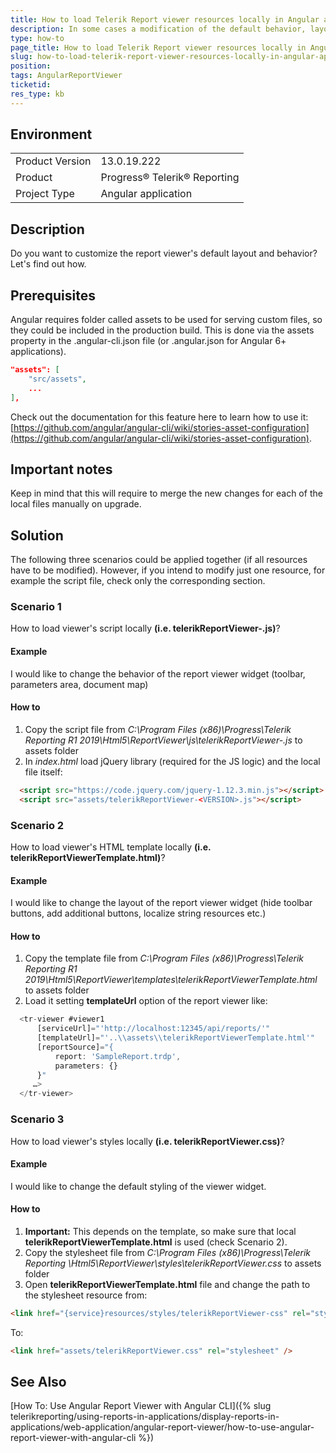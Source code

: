 ```yaml
---
title: How to load Telerik Report viewer resources locally in Angular application and use them to customize the viewer
description: In some cases a modification of the default behavior, layout or styles of the HTML5 Report Viewer in an Angualr application is needed. This article elaborates further on how to load the required default resources locally.
type: how-to
page_title: How to load Telerik Report viewer resources locally in Angular application and use them to customize the viewer
slug: how-to-load-telerik-report-viewer-resources-locally-in-angular-application-and-use-them-to-customize-the-viewer
position: 
tags: AngularReportViewer
ticketid:
res_type: kb
---
```


## Environment
<table>
    <tbody>
	    <tr>
	    	<td>Product Version</td>
	    	<td>13.0.19.222</td>
	    </tr>
	    <tr>
	    	<td>Product</td>
	    	<td>Progress® Telerik® Reporting</td>
	    </tr>
	    <tr>
	    	<td>Project Type</td>
	    	<td>Angular application</td>
	    </tr>
    </tbody>
</table>


## Description
Do you want to customize the report viewer's default layout and behavior? Let's find out how.

## Prerequisites
Angular requires folder called assets to be used for serving custom files, so they could be included in the production build. This is done via the assets property in the .angular-cli.json file (or .angular.json for Angular 6+ applications).

```JSON
"assets": [ 
    "src/assets",
    ... 
],
```

Check out the documentation for this feature here to learn how to use it: [https://github.com/angular/angular-cli/wiki/stories-asset-configuration](https://github.com/angular/angular-cli/wiki/stories-asset-configuration).

## Important notes
Keep in mind that this will require to merge the new changes for each of the local files manually on upgrade.

## Solution
The following three scenarios could be applied together (if all resources have to be modified). However, if you intend to modify just one resource, for example the script file, check only the corresponding section.

### Scenario 1
How to load viewer's script locally **(i.e. telerikReportViewer-<VERSION>.js)**?

#### Example
I would like to change the behavior of the report viewer widget (toolbar, parameters area, document map)

#### How to
1. Copy the script file from *C:\Program Files (x86)\Progress\Telerik Reporting R1 2019\Html5\ReportViewer\js\telerikReportViewer-<VERSION>.js* to assets folder
2. In *index.html* load jQuery library (required for the JS logic) and the local file itself:
  ```HTML
	<script src="https://code.jquery.com/jquery-1.12.3.min.js"></script>
	<script src="assets/telerikReportViewer-<VERSION>.js"></script>
  ```

### Scenario 2
How to load viewer's HTML template locally **(i.e. telerikReportViewerTemplate.html)**?

#### Example
I would like to change the layout of the report viewer widget (hide toolbar buttons, add additional buttons, localize string resources etc.)

#### How to
1. Copy the template file from *C:\Program Files (x86)\Progress\Telerik Reporting R1 2019\Html5\ReportViewer\templates\telerikReportViewerTemplate.html* to assets folder
2. Load it setting **templateUrl** option of the report viewer like:
  ```JavaScript
	<tr-viewer #viewer1 
	    [serviceUrl]="'http://localhost:12345/api/reports/'"
	    [templateUrl]="'..\\assets\\telerikReportViewerTemplate.html'"
	    [reportSource]="{
	        report: 'SampleReport.trdp',
	        parameters: {}
	    }"
	   …>
	</tr-viewer>
  ```	

### Scenario 3
How to load viewer's styles locally **(i.e. telerikReportViewer.css)**?

#### Example
I would like to change the default styling of the viewer widget.

#### How to
1. **Important:** This depends on the template, so make sure that local **telerikReportViewerTemplate.html** is used (check Scenario 2). 
2. Copy the stylesheet file from *C:\Program Files (x86)\Progress\Telerik Reporting <VERSION>\Html5\ReportViewer\styles\telerikReportViewer.css* to assets folder
3. Open **telerikReportViewerTemplate.html** file and change the path to the stylesheet resource from:
  ```HTML
  <link href="{service}resources/styles/telerikReportViewer-css" rel="stylesheet" />
  ```
To:

  ```HTML
  <link href="assets/telerikReportViewer.css" rel="stylesheet" />
  ```

## See Also

[How To: Use Angular Report Viewer with Angular CLI]({% slug telerikreporting/using-reports-in-applications/display-reports-in-applications/web-application/angular-report-viewer/how-to-use-angular-report-viewer-with-angular-cli %})
